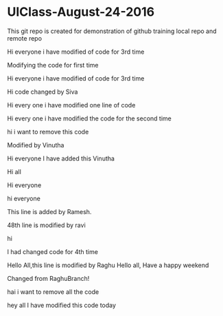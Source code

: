 # UIClass-August-24-2016
This git repo is created for demonstration of github training local repo and remote repo



 
Hi everyone i have modified of code for 3rd time






Modifying the code for first time




Hi everyone i have modified of code for 3rd time


 
Hi code changed by Siva


Hi every one i  have modified one line of code

Hi every one i have modified the code for the second time


hi i want to remove this code

Modified by Vinutha 


Hi everyone I have added this Vinutha

Hi all 

Hi everyone

hi everyone 








This line is added by Ramesh.


















48th line is modified by ravi

hi 


I had changed code for 4th time


Hello All,this line is modified by Raghu
Hello all, Have a happy weekend

Changed from RaghuBranch!

hai i want to remove all the code

hey all I have modified this code today
